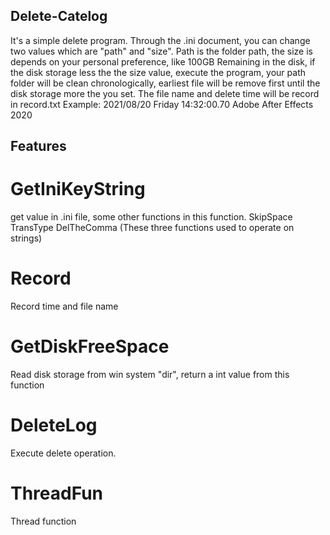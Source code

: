 ## Delete-Catelog
It's a simple delete program.
Through the .ini document, you can change two values which are "path" and "size". Path is the folder path, the size is depends on your personal preference, like 100GB Remaining in the disk, if the disk storage less the the size value, execute the program, your path folder will be clean chronologically, earliest file will be remove first until the disk storage more the you set.
The file name and delete time will be record in record.txt
Example: 2021/08/20 Friday 14:32:00.70 Adobe After Effects 2020
## Features
# GetIniKeyString
get value in .ini file, some other functions in this function.
  SkipSpace
  TransType
  DelTheComma
  (These three functions used to operate on strings)
# Record
Record time and file name
# GetDiskFreeSpace
Read disk storage from win system "dir", return a int value from this function
# DeleteLog
Execute delete operation.
# ThreadFun
Thread function
